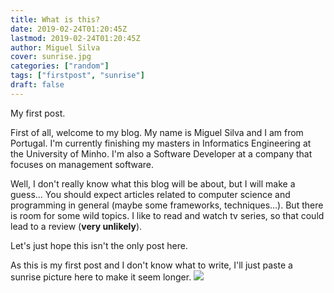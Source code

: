 ```yaml
---
title: What is this?
date: 2019-02-24T01:20:45Z
lastmod: 2019-02-24T01:20:45Z
author: Miguel Silva
cover: sunrise.jpg
categories: ["random"]
tags: ["firstpost", "sunrise"]
draft: false
---
```


My first post.

<!--more-->

First of all, welcome to my blog. My name is Miguel Silva and I am from Portugal. I'm currently finishing my masters in Informatics Engineering at the University of Minho. I'm also a Software Developer at a company that focuses on management software.

Well, I don't really know what this blog will be about, but I will make a guess... You should expect articles related to computer science and programming in general (maybe some frameworks, techniques...).
But there is room for some wild topics. I like to read and watch tv series, so that could lead to a review (**very unlikely**).

Let's just hope this isn't the only post here.

As this is my first post and I don't know what to write, I'll just paste a sunrise picture here to make it seem longer.
<img src="/blog/sunrise.jpg" style="width=100px"/>
